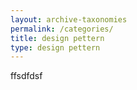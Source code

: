 ```yaml
---
layout: archive-taxonomies
permalink: /categories/
title: design pettern
type: design pettern
---
```

  ffsdfdsf